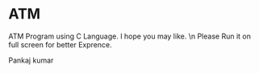 # ATM
ATM Program using C Language.
I hope you may like.
\n Please Run it on full screen for better Exprence.

Pankaj kumar 
